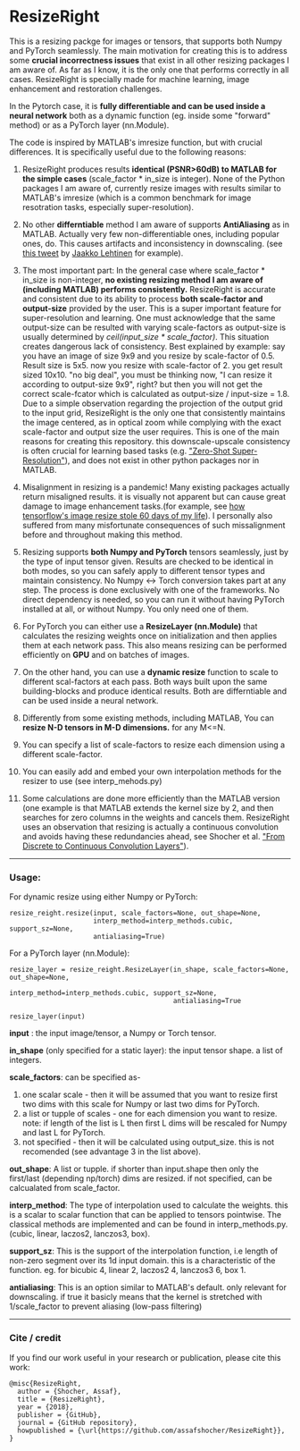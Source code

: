 # ResizeRight
This is a resizing packge for images or tensors, that supports both Numpy and PyTorch seamlessly. The main motivation for creating this is to address some **crucial incorrectness issues** that exist in all other resizing packages I am aware of. As far as I know, it is the only one that performs correctly in all cases.  ResizeRight is specially made for machine learning, image enhancement and restoration challenges.

In the Pytorch case, it is **fully differentiable and can be used inside a neural network** both as a dynamic function (eg. inside some "forward" method) or as a PyTorch layer (nn.Module).

The code is inspired by MATLAB's imresize function, but with crucial differences. It is specifically useful due to the following reasons:

1. ResizeRight produces results **identical (PSNR>60dB) to MATLAB for the simple cases** (scale_factor * in_size is integer). None of the Python packages I am aware of, currently resize images with results similar to MATLAB's imresize (which is a common benchmark for image resotration tasks, especially super-resolution).

2. No other **differntiable** method I am aware of supports **AntiAliasing** as in MATLAB. Actually very few non-differentiable ones, including popular ones, do. This causes artifacts and inconsistency in downscaling. (see [this tweet](https://twitter.com/jaakkolehtinen/status/1258102168176951299) by [Jaakko Lehtinen](https://users.aalto.fi/~lehtinj7/)
 for example).

3. The most important part: In the general case where scale_factor * in_size is non-integer, **no existing resizing method I am aware of (including MATLAB) performs consistently.** ResizeRight is accurate and consistent due to its ability to process **both scale-factor and output-size** provided by the user. This is a super important feature for super-resolution and learning. One must acknowledge that the same output-size can be resulted with varying scale-factors as output-size is usually determined by *ceil(input_size * scale_factor)*. This situation creates dangerous lack of consistency. Best explained by example: say you have an image of size 9x9 and you resize by scale-factor of 0.5. Result size is 5x5. now you resize with scale-factor of 2. you get result sized 10x10. "no big deal", you must be thinking now, "I can resize it according to output-size 9x9", right? but then you will not get the correct scale-fcator which is calculated as output-size / input-size = 1.8.
Due to a simple observation regarding the projection of the output grid to the input grid, ResizeRight is the only one that consistently maintains the image centered, as in optical zoom while complying with the exact scale-factor and output size the user requires.
This is one of the main reasons for creating this repository. this downscale-upscale consistency is often crucial for learning based tasks (e.g. ["Zero-Shot Super-Resolution"](http://www.wisdom.weizmann.ac.il/~vision/zssr/)), and does not exist in other python packages nor in MATLAB.

4. Misalignment in resizing is a pandemic! Many existing packages actually return misaligned results. it is visually not apparent but can cause great damage to image enhancement tasks.(for example, see [how tensorflow's image resize stole 60 days of my life](https://hackernoon.com/how-tensorflows-tf-image-resize-stole-60-days-of-my-life-aba5eb093f35)). I personally also suffered from many misfortunate consequences of such missalignment before and throughout making this method.

5. Resizing supports **both Numpy and PyTorch** tensors seamlessly, just by the type of input tensor given. Results are checked to be identical in both modes, so you can safely apply to different tensor types and maintain consistency. No Numpy <-> Torch conversion takes part at any step. The process is done exclusively with one of the frameworks. No direct dependency is needed, so you can run it without having PyTorch installed at all, or without Numpy. You only need one of them.

6. For PyTorch you can either use a **ResizeLayer (nn.Module)** that calculates the resizing weights once on initialization and then applies them at each network pass. This also means resizing can be performed efficiently on **GPU** and on batches of images.

7. On the other hand, you can use a **dynamic resize** function to scale to different scal-factors at each pass. Both ways built upon the same building-blocks and produce identical results. Both are differntiable and can be used inside a neural network.

8. Differently from some existing methods, including MATLAB, You can **resize N-D tensors in M-D dimensions.** for any M<=N.

9. You can specify a list of scale-factors to resize each dimension using a different scale-factor.

10. You can easily add and embed your own interpolation methods for the resizer to use (see interp_mehods.py)

11. Some calculations are done more efficiently than the MATLAB version (one example is that MATLAB extends the kernel size by 2, and then searches for zero columns in the weights and cancels them. ResizeRight uses an observation that resizing is actually a continuous convolution and avoids having these redundancies ahead, see Shocher et al. ["From Discrete to  Continuous Convolution Layers"](https://arxiv.org/abs/2006.11120)).
--------

### Usage:
For dynamic resize using either Numpy or PyTorch:
```
resize_reight.resize(input, scale_factors=None, out_shape=None,
                     interp_method=interp_methods.cubic, support_sz=None,
                     antialiasing=True)
```
For a PyTorch layer (nn.Module):
```
resize_layer = resize_reight.ResizeLayer(in_shape, scale_factors=None, out_shape=None,
                                         interp_method=interp_methods.cubic, support_sz=None,
                                         antialiasing=True

resize_layer(input)
```

__input__ :
the input image/tensor, a Numpy or Torch tensor.

__in_shape__  (only specified for a static layer):
the input tensor shape. a list of integers.

__scale_factors__:
can be specified as-
1. one scalar scale - then it will be assumed that you want to resize first two dims with this scale for Numpy or last two dims for PyTorch.
2. a list or tupple of scales - one for each dimension you want to resize. note: if length of the list is L then first L dims will be rescaled for Numpy and last L for PyTorch.
3. not specified - then it will be calculated using output_size. this is not recomended (see advantage 3 in the list above).

__out_shape__:
A list or tupple. if shorter than input.shape then only the first/last (depending np/torch) dims are resized. if not specified, can be calcualated from scale_factor.

__interp_method__:
The type of interpolation used to calculate the weights. this is a scalar to scalar function that can be applied to tensors pointwise. The classical methods are implemented and can be found in interp_methods.py. (cubic, linear, laczos2, lanczos3, box).

__support_sz__:
This is the support of the interpolation function, i.e length of non-zero segment over its 1d input domain. this is a characteristic of the function. eg. for bicubic 4, linear 2, laczos2 4, lanczos3 6, box 1.

__antialiasing__:
This is an option similar to MATLAB's default. only relevant for downscaling. if true it basicly means that the kernel is stretched with 1/scale_factor to prevent aliasing (low-pass filtering)

--------

### Cite / credit
If you find our work useful in your research or publication, please cite this work:
```
@misc{ResizeRight,
  author = {Shocher, Assaf},
  title = {ResizeRight},
  year = {2018},
  publisher = {GitHub},
  journal = {GitHub repository},
  howpublished = {\url{https://github.com/assafshocher/ResizeRight}},
}
```
